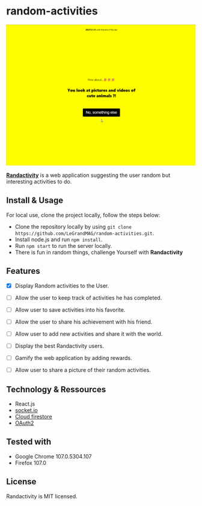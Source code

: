# random-activities

![Randactivity](https://github.com/243Studio/gif/raw/main/random.gif)

**[Randactivity](https://magmukendi.me/random-activities/)** is a web application suggesting the user random but interesting activities to do.



## Install & Usage

For local use, clone the project locally, follow the steps below:

- Clone the repository locally by using `git clone https://github.com/LeGrandMAG/random-activities.git`.
- Install node.js and run `npm install`.
- Run `npm start` to run the server locally.
- There is fun in random things, challenge Yourself with **Randactivity**

## Features

- [X] Display Random activities to the User.
- [ ] Allow the user to keep track of activities he has completed.
- [ ] Allow user to save activities into his favorite.
- [ ] Allow the user to share his achievement with his friend.
- [ ] Allow user to add new activities and share it with the world.
- [ ] Display the best Randactivity users.
- [ ] Gamify the web application by adding rewards.
- [ ] Allow user to share a picture of their random activities.


## Technology & Ressources

- React.js
- [socket.io](https://imgflip.com/api)
- [Cloud firestore](https://firebase.google.com/docs/firestore)
- [OAuth2](https://oauth.net/2/)


## Tested with
- Google Chrome 107.0.5304.107
- Firefox 107.0

## License
Randactivity is MIT licensed.
